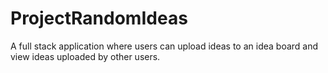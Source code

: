 # ProjectRandomIdeas
A full stack application where users can upload ideas to an idea board and view ideas uploaded by other users.
